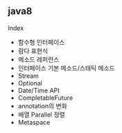 ## java8

Index

- 함수형 인터페이스
- 람다 표현식
- 메소드 레퍼런스
- 인터페이스 기본 메소드/스태틱 메소드
- Stream
- Optional
- Date/Time API
- CompletableFuture
- annotation의 변화
- 배열 Parallel 정렬
- Metaspace
